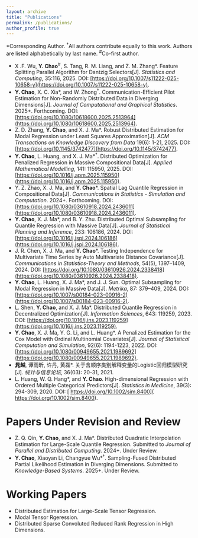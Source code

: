 ```yaml
---
layout: archive
title: "Publications"
permalink: /publications/
author_profile: true
---
```

\*Corresponding Author.
<sup>&dagger;</sup>All authors contribute equally to this work. Authors are listed alphabetically by last name.
<sup>\#</sup>Co-first author.
-  X .F. Wu, **Y. Chao**<sup>\#</sup>, S. Tang,  R. M. Liang, and Z. M. Zhang\*. Feature Splitting Parallel Algorithm for Dantzig Selectors[J]. *Statistics and Computing*, 35:116, 2025. DOI: [https://doi.org/10.1007/s11222-025-10658-y](https://doi.org/10.1007/s11222-025-10658-y).
- **Y. Chao**, X. C. Xia\*, and W. Zhong<sup>&dagger;</sup>. Communication-Efficient Pilot Estimation for Non-Randomly Distributed Data in Diverging Dimensions[J]. *Journal of Computational and Graphical Statistics*. 2025+. Forthcoming.  DOI: [https://doi.org/10.1080/10618600.2025.2513964](https://doi.org/10.1080/10618600.2025.2513964).
- Z. D. Zhang, **Y. Chao**, and X. J. Ma\*. Robust Distributed Estimation for Modal Regression under Least Squares Approximation[J]. *ACM Transactions on Knowledge Discovery from Data* 19(6): 1-21, 2025. DOI: [https://doi.org/10.1145/3742477](https://doi.org/10.1145/3742477).
- **Y. Chao**, L. Huang, and X. J. Ma\*<sup>&dagger;</sup>. Distributed Optimization for Penalized Regression in Massive Compositional Data[J]. *Applied Mathematical Modelling*, 141: 115950, 2025. DOI:[https://doi.org/10.1016/j.apm.2025.115950](https://doi.org/10.1016/j.apm.2025.115950).
- Y. Z. Zhao, X. J. Ma, and **Y. Chao**\*. Spatial Lag Quantile Regression in Compositional Data[J]. _Communications in Statistics - Simulation and Computation_. 2024+. Forthcoming. DOI: [https://doi.org/10.1080/03610918.2024.2436011](https://doi.org/10.1080/03610918.2024.2436011).
- **Y. Chao**, X. J. Ma\*, and B. Y. Zhu. Distributed Optimal Subsampling for Quantile Regression with Massive Data[J]. _Journal of Statistical Planning and Inference_, 233: 106186, 2024. DOI: [https://doi.org/10.1016/j.jspi.2024.106186](https://doi.org/10.1016/j.jspi.2024.106186).
- J. R. Chen, X. J. Ma, and **Y. Chao**\*. Testing Independence for Multivariate Time Series by Auto Multivariate Distance Covariance[J].  _Communications in Statistics-Theory and Methods_, 54(5), 1397–1409, 2024. DOI: [https://doi.org/10.1080/03610926.2024.2338418](https://doi.org/10.1080/03610926.2024.2338418).
- **Y. Chao**, L. Huang, X. J. Ma\*, and J. J. Sun. Optimal Subsampling for Modal Regression in Massive Data[J]. _Metrika_, 87: 379–409, 2024. DOI: [https://doi.org/10.1007/s00184-023-00916-2](https://doi.org/10.1007/s00184-023-00916-2).
- L. Shen, **Y. Chao**, and X. J. Ma\*. Distributed Quantile Regression in Decentralized Optimization[J]. _Information Sciences_, 643: 119259, 2023. DOI: [https://doi.org/10.1016/j.ins.2023.119259](https://doi.org/10.1016/j.ins.2023.119259).
- **Y. Chao**, X. J. Ma, Y. G. Li, and L. Huang\*. A Penalized Estimation for the Cox Model with Ordinal Multinomial Covariates[J]. *Journal of Statistical Computation and Simulation*, 92(6): 1194-1223, 2022. DOI: [https://doi.org/10.1080/00949655.2021.1989692](https://doi.org/10.1080/00949655.2021.1989692).
- **晁越**, 谭雨昕, 许丹, 黄磊\*. 关于含顺序类别解释变量的Logistic回归模型研究[J]. *统计与信息论坛*, 36(03): 20-31, 2021. 
- L. Huang, W. Q. Hang\*, and **Y. Chao**. High-dimensional Regression with Ordered Multiple Categorical Predictors[J]. *Statistics in Medicine*, 39(3): 294-309, 2020. DOI: [ https://doi.org/10.1002/sim.8400]( https://doi.org/10.1002/sim.8400).


Papers Under Revision and Review
======
- Z. Q. Qin, **Y. Chao**, and X. J. Ma\*. Distributed Quadratic Interpolation Estimation for Large-Scale Quantile Regression. Submitted to *Journal of Parallel and Distributed Computing*. 2024+. Under Review.
- **Y. Chao**, Xiaoyan Li, Changyue Wu\*<sup>&dagger;</sup>. Sampling-Fused Distributed Partial Likelihood Estimation in Diverging Dimensions. Submitted to *Knowledge-Based Systems*. 2025+. Under Review.

Working Papers
=======
- Distributed Estimation for Large-Scale Tensor Regression.
- Modal Tensor Rgeression.
- Distributed Sparse Convoluted Reduced Rank Regression in High Dimensions.





